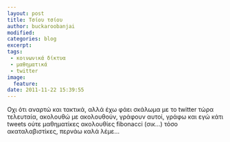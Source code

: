 ```yaml
---
layout: post
title: Τσίου τσίου
author: buckaroobanjai
modified:
categories: blog
excerpt:
tags:
 - κοινωνικά δίκτυα
 - μαθηματικά
 - twitter
image:
  feature:
date: 2011-11-22 15:39:55
---
```


Οχι ότι αναρτώ και τακτικά, αλλά έχω φάει σκάλωμα με το twitter τώρα τελευταία, ακολουθώ με ακολουθούν, γράφουν αυτοί, γράφω και εγώ κάτι tweets ούτε μαθηματίκες ακολουθίες fibonacci (σικ…) τόσο ακαταλαβιστίκες, περνάω καλά λέμε…
